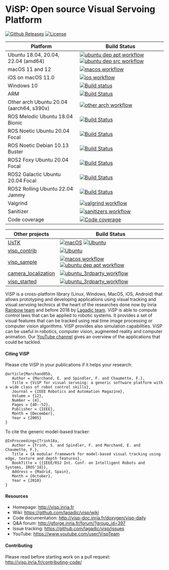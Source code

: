 <h1>ViSP: Open source Visual Servoing Platform</h1>

[![Github Releases](https://img.shields.io/github/release/lagadic/visp.svg)](https://github.com/lagadic/visp/releases)
[![License](https://img.shields.io/badge/License-GPLv2-bright)](https://opensource.org/licenses/GPL-2.0)

Platform | Build Status |
-------- | ------------ |
Ubuntu 18.04, 20.04, 22.04 (amd64)| [![ubuntu dep apt workflow](https://github.com/lagadic/visp/actions/workflows/ubuntu-dep-apt.yml/badge.svg)](https://github.com/lagadic/visp/actions/workflows/ubuntu-dep-apt.yml) [![ubuntu dep src workflow](https://github.com/lagadic/visp/actions/workflows/ubuntu-dep-src.yml/badge.svg)](https://github.com/lagadic/visp/actions/workflows/ubuntu-dep-src.yml)
macOS 11 and 12 | [![macos workflow](https://github.com/lagadic/visp/actions/workflows/macos.yml/badge.svg)](https://github.com/lagadic/visp/actions/workflows/macos.yml)
iOS on macOS 11.0| [![ios workflow](https://github.com/lagadic/visp/actions/workflows/ios.yml/badge.svg)](https://github.com/lagadic/visp/actions/workflows/ios.yml)
Windows 10 | [![Build status](https://ci.appveyor.com/api/projects/status/121dscdkryf5dbn0/branch/master?svg=true)](https://ci.appveyor.com/project/fspindle/visp/branch/master)
ARM | [![Build Status](https://cloud.drone.io/api/badges/lagadic/visp/status.svg)](https://cloud.drone.io/lagadic/visp)
Other arch Ubuntu 20.04 (aarch64, s390x)| [![other arch workflow](https://github.com/lagadic/visp/actions/workflows/other-arch.yml/badge.svg)](https://github.com/lagadic/visp/actions/workflows/other-arch.yml)
ROS Melodic Ubuntu 18.04 Bionic | [![Build Status](https://build.ros.org/buildStatus/icon?job=Mdev__visp__ubuntu_bionic_amd64)](https://build.ros.org/job/Mdev__visp__ubuntu_bionic_amd64)
ROS Noetic Ubuntu 20.04 Focal | [![Build Status](https://build.ros.org/buildStatus/icon?job=Ndev__visp__ubuntu_focal_amd64)](https://build.ros.org/job/Ndev__visp__ubuntu_focal_amd64/)
ROS Noetic Debian 10.13 Buster | [![Build Status](https://build.ros.org/buildStatus/icon?job=Ndev_db__visp__debian_buster_amd64)](https://build.ros.org/job/Ndev_db__visp__debian_buster_amd64)
ROS2 Foxy Ubuntu 20.04 Focal| [![Build Status](https://build.ros2.org/buildStatus/icon?job=Fdev__visp__ubuntu_focal_amd64)](https://build.ros2.org/job/Fdev__visp__ubuntu_focal_amd64/)
ROS2 Galactic Ubuntu 20.04 Focal| [![Build Status](https://build.ros2.org/buildStatus/icon?job=Gdev__visp__ubuntu_focal_amd64)](https://build.ros2.org/job/Gdev__visp__ubuntu_focal_amd64/)
ROS2 Rolling Ubuntu 22.04 Jammy| [![Build Status](https://build.ros2.org/buildStatus/icon?job=Rdev__visp__ubuntu_jammy_amd64)](https://build.ros2.org/job/Rdev__visp__ubuntu_jammy_amd64)
Valgrind | [![valgrind workflow](https://github.com/lagadic/visp/actions/workflows/valgrind.yml/badge.svg)](https://github.com/lagadic/visp/actions/workflows/valgrind.yml)
Sanitizer | [![sanitizers workflow](https://github.com/lagadic/visp/actions/workflows/sanitizers.yml/badge.svg)](https://github.com/lagadic/visp/actions/workflows/sanitizers.yml)
Code coverage | [![Code coverage](https://codecov.io/gh/lagadic/visp/branch/master/graph/badge.svg?token=GQIiKbA3BC)](https://codecov.io/gh/lagadic/visp)

Other projects | Build Status |
-------------- | ------------ |
[UsTK](https://github.com/lagadic/ustk) | [![macOS](https://github.com/lagadic/visp/actions/workflows/macos-ustk.yml/badge.svg)](https://github.com/lagadic/visp/actions/workflows/macos-ustk.yml) [![Ubuntu](https://github.com/lagadic/visp/actions/workflows/ubuntu-ustk.yml/badge.svg)](https://github.com/lagadic/visp/actions/workflows/ubuntu-ustk.yml)
[visp_contrib](https://github.com/lagadic/visp_contrib) | [![Ubuntu](https://github.com/lagadic/visp/actions/workflows/ubuntu-contrib.yml/badge.svg)](https://github.com/lagadic/visp/actions/workflows/ubuntu-contrib.yml)
[visp_sample](https://github.com/lagadic/visp_sample) | [![macos workflow](https://github.com/lagadic/visp/actions/workflows/macos.yml/badge.svg)](https://github.com/lagadic/visp/actions/workflows/macos.yml) [![ubuntu dep apt workflow](https://github.com/lagadic/visp/actions/workflows/ubuntu-dep-apt.yml/badge.svg)](https://github.com/lagadic/visp/actions/workflows/ubuntu-dep-apt.yml)
[camera_localization](https://github.com/lagadic/camera_localization) | [![ubuntu_3rdparty_workflow](https://github.com/lagadic/visp/actions/workflows/ubuntu-3rdparty.yml/badge.svg)](https://github.com/lagadic/visp/actions/workflows/ubuntu-3rdparty.yml)
[visp_started](https://github.com/lagadic/visp_started) | [![ubuntu_3rdparty_workflow](https://github.com/lagadic/visp/actions/workflows/ubuntu-3rdparty.yml/badge.svg)](https://github.com/lagadic/visp/actions/workflows/ubuntu-3rdparty.yml)


ViSP is a cross-platform library (Linux, Windows, MacOS, iOS, Android) that allows prototyping and developing applications using visual tracking and visual servoing technics at the heart of the researches done now by Inria <a href="http://team.inria.fr/rainbow">Rainbow team</a> and before 2018 by <a href="http://team.inria.fr/lagadic">Lagadic team</a>. ViSP is able to compute control laws that can be applied to robotic systems. It provides a set of visual features that can be tracked using real time image processing or computer vision algorithms. ViSP provides also simulation capabilities. ViSP can be useful in robotics, computer vision, augmented reality and computer animation. Our <a href="https://www.youtube.com/user/VispTeam">YouTube channel</a> gives an overview of the applications that could be tackled.

#### Citing ViSP
Please cite ViSP in your publications if it helps your research:
```
@article{Marchand05b,
   Author = {Marchand, E. and Spindler, F. and Chaumette, F.},
   Title = {ViSP for visual servoing: a generic software platform with a wide class of robot control skills},
   Journal = {IEEE Robotics and Automation Magazine},
   Volume = {12},
   Number = {4},
   Pages = {40--52},
   Publisher = {IEEE},
   Month = {December},
   Year = {2005}
}
```
To cite the generic model-based tracker:
```
@InProceedings{Trinh18a,
   Author = {Trinh, S. and Spindler, F. and Marchand, E. and Chaumette, F.},
   Title = {A modular framework for model-based visual tracking using edge, texture and depth features},
   BookTitle = {{IEEE/RSJ Int. Conf. on Intelligent Robots and Systems, IROS'18}},
   Address = {Madrid, Spain},
   Month = {October},
   Year = {2018}
}
```

#### Resources
- Homepage: http://visp.inria.fr
- Wiki: https://github.com/lagadic/visp/wiki
- Code documentation: http://visp-doc.inria.fr/doxygen/visp-daily
- Q&A forum: http://gforge.inria.fr/forum/?group_id=397
- Issue tracking: https://github.com/lagadic/visp/issues
- YouTube: https://www.youtube.com/user/VispTeam

#### Contributing

Please read before starting work on a pull request: http://visp.inria.fr/contributing-code/
